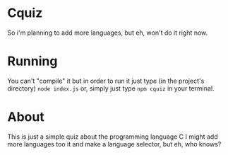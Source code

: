 # Cquiz

So i'm planning to add more languages, but eh, won't do it right now.

# Running

You can't "compile" it but in order to run it just type (in the project's directory) `node index.js`
or, simply just type `npm cquiz` in your terminal.

# About

This is just a simple quiz about the programming language C
I might add more languages too it and make a language selector, but eh, who knows?
